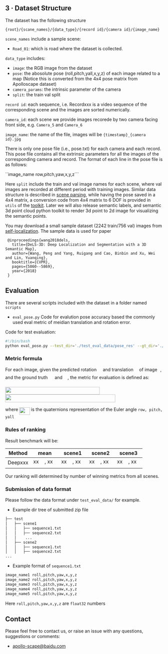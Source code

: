 ## 3 · Dataset Structure

The dataset has the following structure 
```
{root}/{scane_names}/{data_type}/{record id}/{camera id}/{image_name}
```

`scene_names` include a sample scene:
- `Road_01`: which is road where the dataset is collected.

`data_type` includes: 
- `image`: the RGB image from the dataset
- `pose`: the abosolute pose (roll,pitch,yall,x,y,z) of each image related to a map (Notice this is converted from the 4x4 pose matrix from Apolloscape dataset)
- `camera_params`: the intrinsic parameter of the camera
- `split`: the train val split

`record id`: each sequence, i.e. Recordxxx is a video sequence of the corresponding scene and the images are sorted numerically.

`camera_id`: each scene we provide images recorede by two camera facing front side, e.g. `Camera_5` and `Camera_6`

`image_name`: the name of the file, images will be ```{timestamp}_{camera id}.jpg```

There is only one pose file (i.e., pose.txt) for each camera and each record. This pose file contains all the extrinsic parameters for all the images of the corresponding camera and record. The format of each line in the pose file is as follows:

``image_name row,pitch,yaw,x,y,z```

Here ```split``` include the train and val image names for each scene, where val images are recorded at different period with training images.
Similar data structure is described in [scene parsing](apolloscape.auto/scene.html), while having the pose saved in a 4x4 matrix, a conversion code from 4x4 matrix to 6 DOF is provided in `utils` of the [toolkit](https://github.com/ApolloScapeAuto/dataset-api/tree/master/utils).
Later we will also release semantic labels,  and semantic 3d point cloud python toolkit to render 3d point to 2d image for visualizing the semantic points.

You may download a small sample dataset (2242 train/756 val) images from [self-localization](http://apolloscape.auto/ECCV/challenge.html). The sample data is used for paper 
```
 @inproceedings{wang2018dels,
   title={DeLS-3D: Deep Localization and Segmentation with a 3D Semantic Map},
   author={Wang, Peng and Yang, Ruigang and Cao, Binbin and Xu, Wei and Lin, Yuanqing},
   booktitle={CVPR},
   pages={5860--5869},
   year={2018}
 }
```


## Evaluation
There are several scripts included with the dataset in a folder named `scripts`
 - `eval_pose.py`   Code for evalution pose accuracy based the commonly used eval metric of meidian translation and rotation error.

Code for test evaluation: 

```bash
#!/bin/bash
python eval_pose.py --test_dir='./test_eval_data/pose_res' --gt_dir='./test_eval_data/pose_gt' --res_file='./test_eval_data/res.txt'
```

### Metric formula

For each image, given the predicted rotation <img src="/self_localization/tex/3cf87ea38a615ed99e0232f8ed9431fe.svg?invert_in_darkmode&sanitize=true" align=middle width=12.067218899999991pt height=14.15524440000002pt/> and translation <img src="/self_localization/tex/02ab12d0013b89c8edc7f0f2662fa7a9.svg?invert_in_darkmode&sanitize=true" align=middle width=10.58699729999999pt height=20.221802699999984pt/> of image <img src="/self_localization/tex/77a3b857d53fb44e33b53e4c8b68351a.svg?invert_in_darkmode&sanitize=true" align=middle width=5.663225699999989pt height=21.68300969999999pt/>, and the ground truth <img src="/self_localization/tex/8baf725662988147b566a34101b2f41d.svg?invert_in_darkmode&sanitize=true" align=middle width=14.608149599999992pt height=22.63846199999998pt/> and <img src="/self_localization/tex/794f29f339ded8d1f520558a6fdd129e.svg?invert_in_darkmode&sanitize=true" align=middle width=12.671292149999989pt height=22.63846199999998pt/>, the metric for evaluation is defined as: 

<img src="/self_localization/tex/018be30b8309099b896cd42416be3b8e.svg?invert_in_darkmode&sanitize=true" align=middle width=301.6598706pt height=24.65753399999998pt/>

<img src="/self_localization/tex/1629da9a7c204376b2258a5a391a9574.svg?invert_in_darkmode&sanitize=true" align=middle width=352.0340406pt height=24.65753399999998pt/>

where <img src="/self_localization/tex/dbc3312b32770329001dc37e78afdd3a.svg?invert_in_darkmode&sanitize=true" align=middle width=33.60263774999999pt height=24.65753399999998pt/> is the quaternions representation of the Euler angle ```row, pitch, yall```


### Rules of ranking

Result benchmark will be:

| Method | mean | scene1 | scene2 | scene3 | 
| ------ |:------:|:------:|:------:|:------:|
| Deepxxx |xx <img src="/self_localization/tex/0e51a2dede42189d77627c4d742822c3.svg?invert_in_darkmode&sanitize=true" align=middle width=14.433101099999991pt height=14.15524440000002pt/>, xx <img src="/self_localization/tex/a17fe79641dc49ee31882d6a409221dc.svg?invert_in_darkmode&sanitize=true" align=middle width=6.735194399999992pt height=22.63850490000001pt/>  | xx <img src="/self_localization/tex/0e51a2dede42189d77627c4d742822c3.svg?invert_in_darkmode&sanitize=true" align=middle width=14.433101099999991pt height=14.15524440000002pt/>, xx <img src="/self_localization/tex/a17fe79641dc49ee31882d6a409221dc.svg?invert_in_darkmode&sanitize=true" align=middle width=6.735194399999992pt height=22.63850490000001pt/> | xx <img src="/self_localization/tex/0e51a2dede42189d77627c4d742822c3.svg?invert_in_darkmode&sanitize=true" align=middle width=14.433101099999991pt height=14.15524440000002pt/>, xx <img src="/self_localization/tex/a17fe79641dc49ee31882d6a409221dc.svg?invert_in_darkmode&sanitize=true" align=middle width=6.735194399999992pt height=22.63850490000001pt/> | xx <img src="/self_localization/tex/0e51a2dede42189d77627c4d742822c3.svg?invert_in_darkmode&sanitize=true" align=middle width=14.433101099999991pt height=14.15524440000002pt/>, xx <img src="/self_localization/tex/a17fe79641dc49ee31882d6a409221dc.svg?invert_in_darkmode&sanitize=true" align=middle width=6.735194399999992pt height=22.63850490000001pt/> | 

Our ranking will determined by number of winning metrics from all scenes.


### Submission of data format
Please follow the data format under ```test_eval_data/``` for example. 

- Example dir tree of submitted zip file
```bash
├── test
│   ├── scene1
│   │   ├── sequence1.txt
│   │   ├── sequence2.txt
│   │    ...
│   ├── scene2
│   │   ├── sequence1.txt
│   │   ├── sequence2.txt
...
```

 - Example format of ```sequence1.txt```
```bash
image_name1 roll,pitch,yaw,x,y,z
image_name2 roll,pitch,yaw,x,y,z
image_name3 roll,pitch,yaw,x,y,z
image_name4 roll,pitch,yaw,x,y,z
image_name5 roll,pitch,yaw,x,y,z
```
Here  ```roll,pitch,yaw,x,y,z``` are ```float32``` numbers


## Contact
Please feel free to contact us, or raise an issue with any questions, suggestions or comments:
* apollo-scape@baidu.com

